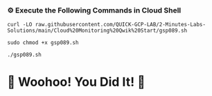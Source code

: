### ⚙️ Execute the Following Commands in Cloud Shell

```
curl -LO raw.githubusercontent.com/QUICK-GCP-LAB/2-Minutes-Labs-Solutions/main/Cloud%20Monitoring%20Qwik%20Start/gsp089.sh

sudo chmod +x gsp089.sh

./gsp089.sh
```

# 🎉 Woohoo! You Did It! 🎉
